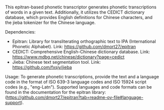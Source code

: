 
This epitran-based phonetic transcriptor generates phonetic transcriptions of words in a given text. Additionally, it utilizes the CEDICT dictionary database, which provides English definitions for Chinese characters, and the jieba tokenizer for the Chinese language.  

Dependencies:
- Epitran: Library for transliterating orthographic text to IPA (International Phonetic Alphabet). Link: https://github.com/dmort27/epitran
- CEDICT: Comprehensive English-Chinese dictionary database. Link: https://www.mdbg.net/chinese/dictionary?page=cedict
- Jieba: Chinese text segmentation tool. Link: https://github.com/fxsjy/jieba

Usage:
To generate phonetic transcriptions, provide the text and a language code in the format of ISO 639-3 language codes and ISO 15924 script codes (e.g., "eng-Latn"). Supported languages and code formats can be found in the documentation for the epitran library: (https://github.com/dmort27/epitran?tab=readme-ov-file#language-support). 


